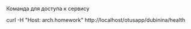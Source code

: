 Команда для доступа к сервису

curl -H "Host: arch.homework" http://localhost/otusapp/dubinina/health